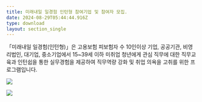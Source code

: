 ```yaml
---
title: 미래내일 일경험 인턴형 참여기업 및 참여자 모집.
date: 2024-08-29T05:44:44.916Z
type: download
layout: section_single
---
```

<!--StartFragment-->

「미래내일 일경험(인턴형)」은 고용보험 피보험자 수 10인이상 기업, 공공기관, 비영리법인, 대기업, 중소기업에서 15~39세 이하 미취업 청년에게 관심 직무에 대한 직무교육과 인턴쉽을 통한 실무경험을 제공하여 직무역량 강화 및 취업 의욕을 고취를 위한 프로그램입니다.

<!--EndFragment-->

![](/uploads/1.-미래내일-일경험-인턴형-참여기업-원페이퍼.png)

![](/uploads/2.-미래내일-일경험-인턴형-참여자-원페이퍼.png)